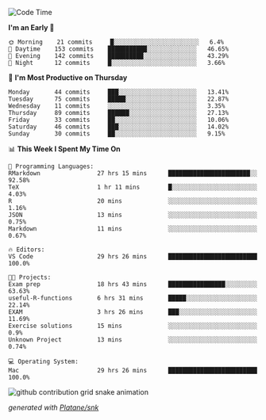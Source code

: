 <!--START_SECTION:waka-->
![Code Time](http://img.shields.io/badge/Code%20Time-174%20hrs%2052%20mins-blue)

**I'm an Early 🐤** 

```text
🌞 Morning    21 commits     █░░░░░░░░░░░░░░░░░░░░░░░░   6.4% 
🌆 Daytime    153 commits    ███████████░░░░░░░░░░░░░░   46.65% 
🌃 Evening    142 commits    ██████████░░░░░░░░░░░░░░░   43.29% 
🌙 Night      12 commits     █░░░░░░░░░░░░░░░░░░░░░░░░   3.66%

```
📅 **I'm Most Productive on Thursday** 

```text
Monday       44 commits     ███░░░░░░░░░░░░░░░░░░░░░░   13.41% 
Tuesday      75 commits     █████░░░░░░░░░░░░░░░░░░░░   22.87% 
Wednesday    11 commits     ░░░░░░░░░░░░░░░░░░░░░░░░░   3.35% 
Thursday     89 commits     ██████░░░░░░░░░░░░░░░░░░░   27.13% 
Friday       33 commits     ██░░░░░░░░░░░░░░░░░░░░░░░   10.06% 
Saturday     46 commits     ███░░░░░░░░░░░░░░░░░░░░░░   14.02% 
Sunday       30 commits     ██░░░░░░░░░░░░░░░░░░░░░░░   9.15%

```


📊 **This Week I Spent My Time On** 

```text
💬 Programming Languages: 
RMarkdown                27 hrs 15 mins      ███████████████████████░░   92.58% 
TeX                      1 hr 11 mins        █░░░░░░░░░░░░░░░░░░░░░░░░   4.03% 
R                        20 mins             ░░░░░░░░░░░░░░░░░░░░░░░░░   1.16% 
JSON                     13 mins             ░░░░░░░░░░░░░░░░░░░░░░░░░   0.75% 
Markdown                 11 mins             ░░░░░░░░░░░░░░░░░░░░░░░░░   0.67%

🔥 Editors: 
VS Code                  29 hrs 26 mins      █████████████████████████   100.0%

🐱‍💻 Projects: 
Exam prep                18 hrs 43 mins      ████████████████░░░░░░░░░   63.63% 
useful-R-functions       6 hrs 31 mins       █████░░░░░░░░░░░░░░░░░░░░   22.14% 
EXAM                     3 hrs 26 mins       ███░░░░░░░░░░░░░░░░░░░░░░   11.69% 
Exercise solutions       15 mins             ░░░░░░░░░░░░░░░░░░░░░░░░░   0.9% 
Unknown Project          13 mins             ░░░░░░░░░░░░░░░░░░░░░░░░░   0.74%

💻 Operating System: 
Mac                      29 hrs 26 mins      █████████████████████████   100.0%

```


<!--END_SECTION:waka-->


<!--Snake Game-->
![github contribution grid snake animation](https://raw.githubusercontent.com/viggo-gascou/viggo-gascou/output/github-contribution-grid-snake.svg)

_generated with [Platane/snk](https://github.com/Platane/snk)_
<!--Snake Game-->

